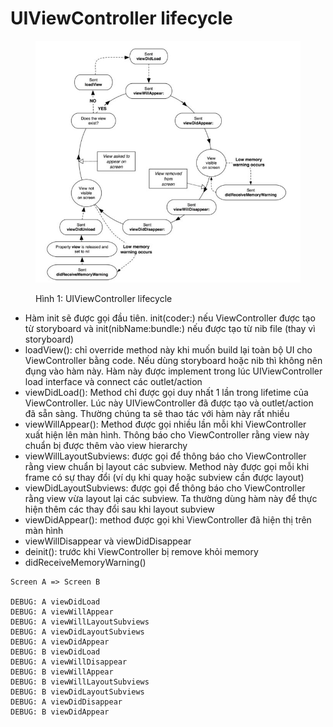 # UIViewController lifecycle

<figure><img src="../.gitbook/assets/fundamentals/fundamentals-uiviewcontroller-lifecycle.png" alt=""><figcaption><p>Hình 1: UIViewController lifecycle</p></figcaption></figure>

* Hàm init sẽ được gọi đầu tiên. init(coder:) nếu ViewController được tạo từ storyboard và init(nibName:bundle:) nếu được tạo từ nib file (thay vì storyboard)
* loadView(): chỉ override method này khi muốn build lại toàn bộ UI cho ViewController bằng code. Nếu dùng storyboard hoặc nib thì không nên đụng vào hàm này. Hàm này được implement trong lúc UIViewController load interface và connect các outlet/action
* viewDidLoad(): Method chỉ được gọi duy nhất 1 lần trong lifetime của ViewController. Lúc này UIViewController đã được tạo và outlet/action đã sẵn sàng. Thường chúng ta sẽ thao tác với hàm này rất nhiều
* viewWillAppear(): Method được gọi nhiều lần mỗi khi ViewController xuất hiện lên màn hình. Thông báo cho ViewController rằng view này chuẩn bị được thêm vào view hierarchy
* viewWillLayoutSubviews: được gọi để thông báo cho ViewController rằng view chuẩn bị layout các subview. Method này được gọi mỗi khi frame có sự thay đổi (ví dụ khi quay hoặc subview cần được layout)
* viewDidLayoutSubviews: được gọi để thông báo cho ViewController rằng view vừa layout lại các subview. Ta thường dùng hàm này để thực hiện thêm các thay đổi sau khi layout subview
* viewDidAppear(): method được gọi khi ViewController đã hiện thị trên màn hình
* viewWillDisappear và viewDidDisappear
* deinit(): trước khi ViewController bị remove khỏi memory
* didReceiveMemoryWarning()

```
Screen A => Screen B

DEBUG: A viewDidLoad
DEBUG: A viewWillAppear
DEBUG: A viewWillLayoutSubviews
DEBUG: A viewDidLayoutSubviews
DEBUG: A viewDidAppear
DEBUG: B viewDidLoad
DEBUG: A viewWillDisappear
DEBUG: B viewWillAppear
DEBUG: B viewWillLayoutSubviews
DEBUG: B viewDidLayoutSubviews
DEBUG: A viewDidDisappear
DEBUG: B viewDidAppear
```
